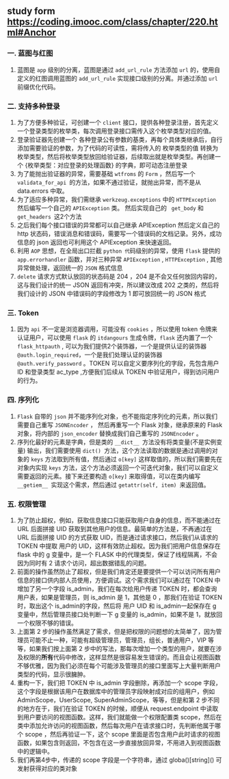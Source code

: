 ## study form https://coding.imooc.com/class/chapter/220.html#Anchor

### 一. 蓝图与红图

1. 蓝图是 `app` 级别的分离，蓝图是通过 `add_url_rule` 方法添加 `url` 的，使用自定义的红图调用蓝图的 `add_url_rule` 实现接口级别的分离。并通过添加 `url` 前缀优化代码。

### 二. 支持多种登录

1. 为了方便多种验证，可创建一个 `client` 接口，提供各种登录注册，首先定义一个登录类型的枚举类，每次调用登录接口需传入这个枚举类型对应的值。
2. 登录验证器先创建一个 各种登录公有参数的基类，再每个具体类继承后，自行添加需要验证的参数，为了代码的可读性，需将传入的 枚举类型的值 转换为 枚举类型，然后将枚举类型放回给验证器，后续取出就是枚举类型。再创建一个 {枚举类型：对应登录的处理函数} 的字典，即可动态注册登录
3. 为了能抛出验证器的异常，需要基础 `wtfroms` 的 `Form` ，然后写一个 `validata_for_api `的方法，如果不通过验证，就抛出异常，而不是从 data.errors 中取。
4. 为了适应多种异常，我们需继承 `werkzeug.exceptions` 中的 `HTTPException` 然后编写一个自己的 `APIException` 类。 然后实现自己的 ` get_body` 和 `get_headers `这2个方法
5. 之后我们每个接口错误的异常都可以自己继承 APIException 然后定义自己的 http 状态码，错误消息和错误码，需要写一个错误码的文档记录。另外，成功信息的 json 返回也可利用这个 APIException 来快速返回。
6. 利用 `AOP` 思想，在全局出口拦截 `python 代`码级别的异常，使用 `flask` 提供的 `app.errorhandler` 函数，并对三种异常  `APIException` , `HTTPException` , 其他异常做处理，返回统一的 `JSON` 格式信息
7. `delete` 请求方式默认放回的状态码是 204 ，204 是不会又任何放回内容的，这与我们设计的统一 JSON 返回有冲突，所以建议改成 202 之类的，然后将我们设计的 JSON 中错误码的字段修改为 1 即可放回统一的 JSON 格式

### 三. Token

1. 因为 `api` 不一定是浏览器调用，可能没有 `cookies` ，所以使用 token 令牌来认证用户，可以使用 `flask` 的 `itdangours` 生成令牌，`flask` 还内置了一个 `flask_httpauth` , 可以为我们提供2个装饰器，一个是提供认证的装饰器 `@auth.login_required`，一个是我们处理认证的装饰器 `@auth.verify_password` 。TOKEN 可以自定义要序列化的字段，先包含用户 ID 和登录类型 ac_type ,方便我们后续从 TOKEN 中验证用户，得到访问用户的行为。

### 四. 序列化

1. `Flask` 自带的 `json` 并不能序列化对象，也不能指定序列化的元素，所以我们需要自己重写 `JSONEncoder` ， 然后再重写一个 Flask 对象，继承原来的 Flask 对象，将内部的 `json_encoder` 替换成我们自己重写的 `JSONEncoder` 。
2. 序列化最好的元素是字典，但是类的 `__dict__ `方法没有将类变量(不是实例变量) 输出，我们需要使用 `dict() `方法，这个方法读取的数据是通过调用的对象的 `keys` 方法取到所有值，然后通过 `o[key]` 这样取值的，所以我们需要先在对象内实现 `keys` 方法，这个方法必须返回一个可迭代对象，我们可以自定义需要返回的元素。接下来还要构造 `o[key]` 来取得值，可以在类内编写 `__getiem__ `实现这个需求，然后通过 `getattr(self, item) `来返回值。

### 五. 权限管理

1. 为了防止超权，例如，获取信息接口只能获取用户自身的信息，而不能通过在 URL 后面拼接 UID 获取到其他用户的信息。最简单的方法是，不再通过在 URL 后面拼接 UID 的方式获取 UID，而是通过请求接口，然后我们从请求的 TOKEN 中提取 用户的 UID，这样有效防止超权。因为我们把用户信息保存在 flask 中的 g 变量中，是一个  FLASK 中的代理类型，保证了线程隔离，不会因为同时有 2 请求个访问，超出数据错乱的问题。
2. 前面的操作虽然防止了超权，但是我们肯定还是要提供一个可以访问所有用户信息的接口供内部人员使用，方便调试。这个需求我们可以通过在 TOKEN 中增加了另一个字段 is_admin，我们在每次给用户传递 TOKEN 时，都会查询用户表，如果是管理员，则 is_admin 是 1，其他是 0 ，那我们在验证 TOKEN 时，取出这个 is_admin的字段，然后将 用户 UID 和 is_admin一起保存在 g 变量中，然后管理员接口处判断一下 g 变量的 is_admin，如果不是 1，就放回一个权限不够的错误。
3. 上面第 2 步的操作虽然满足了需求，但是把权限的问题想的太简单了，因为管理员可能不止一种，可能有超级管理员，管理员，组长，普通用户，VIP 等等，如果我们按上面第 2 步中的写法，那每次增加一个类型的用户，就要在涉及权限的**所有**代码中修改，这样显然是很容易发生错误的。而且会让视图函数不够优雅，因为我们必须在每个可能涉及管理员的接口里面写上大量判断用户类型的代码，显示很臃肿。
4. 重构一下，我们把 TOKEN 中 is_admin 字段删除，再添加一个 scope 字段，这个字段是根据该用户在数据库中的管理员字段映射成对应的组用户，例如 AdminScope，UserScope, SuperAdminScope，等等，但是和第 2 步不同的地方在于，我们在验证 TOKEN 的时候，顺便从 request.endpoint 中读取到用户要访问的视图函数。这样，我们就能做一个权限配置类 scope，然后在类中添加允许访问的视图函数，然后每次用户在请求接口时，先判断他属于哪个 scope ，然后再验证一下，这个 scope 里面是否包含用户此时请求的视图函数，如果包含则返回，不包含在这一步直接放回异常，不用进入到视图函数中的逻辑中。
5. 我们再第4步中，传递的 scope 字段是一个字符串，通过 globa()\[string]() 可发射获得对应的类对象
